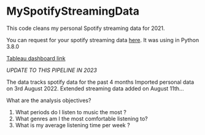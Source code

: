 # MySpotifyStreamingData
This code cleans my personal Spotify streaming data for 2021. 

You can request for your spotify streaming data [here](https://www.spotify.com/ca-en/account/privacy/).
It was using in Python 3.8.0


[Tableau dashboard link](https://public.tableau.com/app/profile/abiodun.gbadamosi/viz/SpotifyPREMIUMDashboard_16357161588270/PremiumDashboard)


_UPDATE TO THIS PIPELINE IN 2023_

The data tracks spotify data for the past 4 months
Imported personal data on 3rd August 2022.
Extended streaming data added on August 11th... 

What are the analysis objectives? 
1. What periods do I listen to music the most ?
2. What genres am I the most comfortable listening to?
3. What is my average listening time per week ? 
